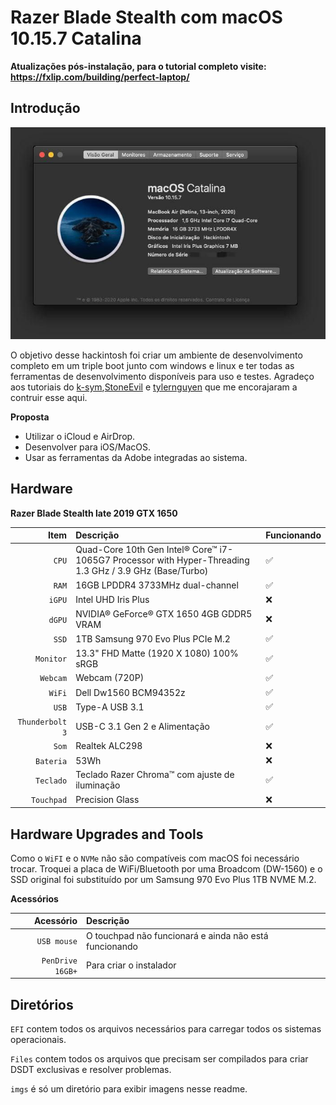 # Razer Blade Stealth com macOS 10.15.7 Catalina

**Atualizações pós-instalação, para o tutorial completo visite: https://fxlip.com/building/perfect-laptop/**


Introdução
---

![Sobre esse Mac](https://github.com/fxlip/hackintosh/blob/master/imgs/about_mac.png)

O objetivo desse hackintosh foi criar um ambiente de desenvolvimento completo em um triple boot junto com windows e linux e ter todas as ferramentas de desenvolvimento disponíveis para uso e testes. Agradeço aos tutoriais do [k-sym](https://github.com/k-sym/Razer_Blade_Stealth_Late_2019_GTX_Hackintosh),[StoneEvil](https://github.com/stonevil/Razer_Blade_Advanced_early_2019_Hackintosh) e [tylernguyen](https://github.com/tylernguyen/razer15-hackintosh) que me encorajaram a contruir esse aqui.

**Proposta**

* Utilizar o iCloud e AirDrop.
* Desenvolver para iOS/MacOS.
* Usar as ferramentas da Adobe integradas ao sistema.

Hardware
---

**Razer Blade Stealth late 2019 GTX 1650**

| Item | Descrição | Funcionando |
| ---: | :--- | :--- |
| ``CPU`` | Quad-Core 10th Gen Intel® Core™ i7-1065G7 Processor with Hyper-Threading 1.3 GHz / 3.9 GHz (Base/Turbo) | ✅ |
| ``RAM`` | 16GB LPDDR4 3733MHz dual-channel | ✅ |
| ``iGPU`` | Intel UHD Iris Plus | ❌ |
| ``dGPU`` | NVIDIA® GeForce® GTX 1650 4GB GDDR5 VRAM | ❌ |
| ``SSD`` | 1TB Samsung 970 Evo Plus PCIe M.2 | ✅ |
| ``Monitor`` | 13.3" FHD Matte (1920 X 1080) 100% sRGB | ✅ |
| ``Webcam`` | Webcam (720P) |  ✅ |
| ``WiFi`` | Dell Dw1560 BCM94352z | ✅ |
| ``USB`` | Type-A USB 3.1| ✅ |
| ``Thunderbolt 3`` | USB-C 3.1 Gen 2 e Alimentação | ✅ |
| ``Som`` | Realtek ALC298 | ❌ |
| ``Bateria`` | 53Wh | ❌ |
| ``Teclado`` | Teclado Razer Chroma™ com ajuste de iluminação | ✅ |
| ``Touchpad`` | Precision Glass | ❌ |



Hardware Upgrades and Tools
---

Como o ``WiFI`` e o ``NVMe`` não são compatíveis com macOS foi necessário trocar. Troquei a placa de WiFi/Bluetooth por uma Broadcom (DW-1560) e o SSD original foi substituído por um Samsung 970 Evo Plus 1TB NVME M.2.


**Acessórios**

| Acessório | Descrição |
| ---: | :--- |
| ``USB mouse`` | O touchpad não funcionará e ainda não está funcionando |
| ``PenDrive 16GB+`` | Para criar o instalador | 

Diretórios
---
``EFI`` contem todos os arquivos necessários para carregar todos os sistemas operacionais.

``Files`` contem todos os arquivos que precisam ser compilados para criar DSDT exclusivas e resolver problemas.

``imgs`` é só um diretório para exibir imagens nesse readme.  
